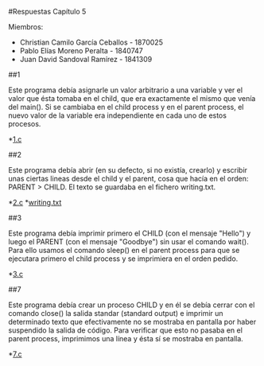 #Respuestas Capítulo 5

Miembros:

* Christian Camilo García Ceballos - 1870025
* Pablo Elías Moreno Peralta - 1840747
* Juan David Sandoval Ramírez - 1841309

##1

Este programa debía asignarle un valor arbitrario a una variable y ver el valor que ésta tomaba en el child, que era
exactamente el mismo que venía del main(). Si se cambiaba en el child process y en el parent process, el nuevo valor 
de la variable era independiente en cada uno de estos procesos.

*[1.c](1.c)

##2

Este programa debía abrir (en su defecto, si no existía, crearlo) y escribir unas ciertas lineas desde el child y el
parent, cosa que hacía en el orden: PARENT > CHILD. El texto se guardaba en el fichero writing.txt.

*[2.c](2.c)
*[writing.txt](writing.txt)

##3

Este programa debía imprimir primero el CHILD (con el mensaje "Hello") y luego el PARENT (con el mensaje "Goodbye") sin
usar el comando wait(). Para ello usamos el comando sleep() en el parent process para que se ejecutara primero el child
process y se imprimiera en el orden pedido.

*[3.c](3.c)




##7

Este programa debía crear un proceso CHILD y en él se debía cerrar con el comando close() la salida standar (standard
output) e imprimir un determinado texto que efectivamente no se mostraba en pantalla por haber suspendido la salida de 
código. Para verificar que esto no pasaba en el parent process, imprimimos una línea y ésta sí se mostraba en pantalla.

*[7.c](7.c)


